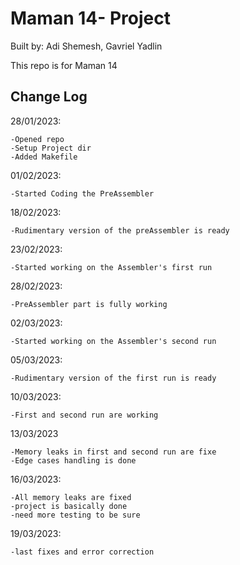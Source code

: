 # Maman 14- Project
Built by: Adi Shemesh, Gavriel Yadlin

This repo is for Maman 14

## Change Log

28/01/2023:

    -Opened repo
    -Setup Project dir
    -Added Makefile

01/02/2023:

    -Started Coding the PreAssembler

18/02/2023:

    -Rudimentary version of the preAssembler is ready

23/02/2023: 

    -Started working on the Assembler's first run

28/02/2023:

    -PreAssembler part is fully working

02/03/2023:

    -Started working on the Assembler's second run

05/03/2023:

    -Rudimentary version of the first run is ready

10/03/2023:

    -First and second run are working

13/03/2023

    -Memory leaks in first and second run are fixe
    -Edge cases handling is done

16/03/2023:

    -All memory leaks are fixed
    -project is basically done
    -need more testing to be sure

19/03/2023:

    -last fixes and error correction